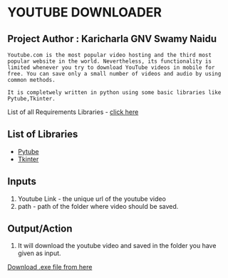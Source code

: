 # YOUTUBE DOWNLOADER

## Project Author : Karicharla GNV Swamy Naidu
```
Youtube.com is the most popular video hosting and the third most popular website in the world. Nevertheless, its functionality is limited whenever you try to download YouTube videos in mobile for free. You can save only a small number of videos and audio by using common methods.

It is completwely written in python using some basic libraries like Pytube,Tkinter.

```

List of all Requirements Libraries - [click here](requirements.txt)


## List of Libraries
* [Pytube](https://pytube.io/en/latest/)
* [Tkinter](https://docs.python.org/3/library/tkinter.html)


## Inputs
1. Youtube Link - the unique url of the youtube video
2. path - path of the folder where video should be saved.

## Output/Action
1. It will download the youtube video and saved in the folder you have given as input.

[Download .exe file from here](youtubedownloader.exe)


